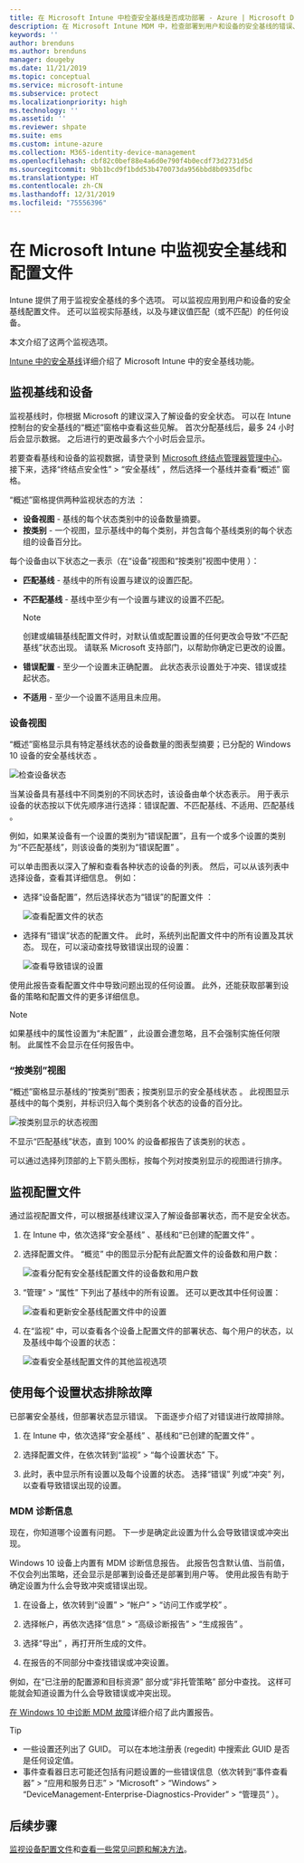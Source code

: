 ```yaml
---
title: 在 Microsoft Intune 中检查安全基线是否成功部署 - Azure | Microsoft Docs
description: 在 Microsoft Intune MDM 中，检查部署到用户和设备的安全基线的错误、冲突和成功状态。 了解如何使用 Intune 中的客户端日志和报告功能排除故障。
keywords: ''
author: brenduns
ms.author: brenduns
manager: dougeby
ms.date: 11/21/2019
ms.topic: conceptual
ms.service: microsoft-intune
ms.subservice: protect
ms.localizationpriority: high
ms.technology: ''
ms.assetid: ''
ms.reviewer: shpate
ms.suite: ems
ms.custom: intune-azure
ms.collection: M365-identity-device-management
ms.openlocfilehash: cbf82c0bef88e4a6d0e790f4b0ecdf73d2731d5d
ms.sourcegitcommit: 9bb1bcd9f1bdd53b470073da956bbd8b0935dfbc
ms.translationtype: HT
ms.contentlocale: zh-CN
ms.lasthandoff: 12/31/2019
ms.locfileid: "75556396"
---
```

# <a name="monitor-security-baseline-and-profiles-in-microsoft-intune"></a>在 Microsoft Intune 中监视安全基线和配置文件

Intune 提供了用于监视安全基线的多个选项。 可以监视应用到用户和设备的安全基线配置文件。 还可以监视实际基线，以及与建议值匹配（或不匹配）的任何设备。

本文介绍了这两个监视选项。

[Intune 中的安全基线](../security-baselines.md)详细介绍了 Microsoft Intune 中的安全基线功能。

## <a name="monitor-the-baseline-and-your-devices"></a>监视基线和设备

监视基线时，你根据 Microsoft 的建议深入了解设备的安全状态。 可以在 Intune 控制台的安全基线的“概述”窗格中查看这些见解。  首次分配基线后，最多 24 小时后会显示数据。 之后进行的更改最多六个小时后会显示。

若要查看基线和设备的监视数据，请登录到 [Microsoft 终结点管理器管理中心](https://go.microsoft.com/fwlink/?linkid=2109431)。 接下来，选择“终结点安全性”   > “安全基线”  ，然后选择一个基线并查看“概述”  窗格。

“概述”窗格提供两种监视状态的方法  ：

- **设备视图** - 基线的每个状态类别中的设备数量摘要。
- **按类别** - 一个视图，显示基线中的每个类别，并包含每个基线类别的每个状态组的设备百分比。

每个设备由以下状态之一表示（在“设备”视图和“按类别”视图中使用   ）：

- **匹配基线** - 基线中的所有设置与建议的设置匹配。
- **不匹配基线** - 基线中至少有一个设置与建议的设置不匹配。

  > [!NOTE]
  > 创建或编辑基线配置文件时，对默认值或配置设置的任何更改会导致“不匹配基线”状态出现。 请联系 Microsoft 支持部门，以帮助你确定已更改的设置。 

- **错误配置** - 至少一个设置未正确配置。 此状态表示设置处于冲突、错误或挂起状态。
- **不适用** - 至少一个设置不适用且未应用。

### <a name="device-view"></a>设备视图

“概述”窗格显示具有特定基线状态的设备数量的图表型摘要；已分配的 Windows 10 设备的安全基线状态  。

![检查设备状态](./media/security-baselines-monitor/overview.png)

当某设备具有基线中不同类别的不同状态时，该设备由单个状态表示。 用于表示设备的状态按以下优先顺序进行选择：错误配置、不匹配基线、不适用、匹配基线     。

例如，如果某设备有一个设置的类别为“错误配置”，且有一个或多个设置的类别为“不匹配基线”，则该设备的类别为“错误配置”    。

可以单击图表以深入了解和查看各种状态的设备的列表。 然后，可以从该列表中选择设备，查看其详细信息。 例如：

- 选择“设备配置”，然后选择状态为“错误”的配置文件  ：

  ![查看配置文件的状态](./media/security-baselines-monitor/device-configuration-profile-list.png)

- 选择有“错误”状态的配置文件。 此时，系统列出配置文件中的所有设置及其状态。 现在，可以滚动查找导致错误出现的设置：

  ![查看导致错误的设置](./media/security-baselines-monitor/profile-with-error-status.png)

使用此报告查看配置文件中导致问题出现的任何设置。 此外，还能获取部署到设备的策略和配置文件的更多详细信息。

> [!NOTE]
> 如果基线中的属性设置为“未配置”  ，此设置会遭忽略，且不会强制实施任何限制。 此属性不会显示在任何报告中。

### <a name="per-category-view"></a>“按类别”视图

“概述”窗格显示基线的“按类别”图表；按类别显示的安全基线状态  。  此视图显示基线中的每个类别，并标识归入每个类别各个状态的设备的百分比。

![按类别显示的状态视图](./media/security-baselines-monitor/monitor-baseline-per-category.png)

不显示“匹配基线”状态，直到 100% 的设备都报告了该类别的状态  。

可以通过选择列顶部的上下箭头图标，按每个列对按类别显示的视图进行排序。

## <a name="monitor-the-profile"></a>监视配置文件

通过监视配置文件，可以根据基线建议深入了解设备部署状态，而不是安全状态。

1. 在 Intune 中，依次选择“安全基线”  、基线和“已创建的配置文件”  。

2. 选择配置文件。 “概览”  中的图显示分配有此配置文件的设备数和用户数：

   ![查看分配有安全基线配置文件的设备数和用户数](./media/security-baselines-monitor/existing-profile-overview.png)

3. “管理”   > “属性”  下列出了基线中的所有设置。 还可以更改其中任何设置：

   ![查看和更新安全基线配置文件中的设置](./media/security-baselines-monitor/manage-settings.png)

4. 在“监视”  中，可以查看各个设备上配置文件的部署状态、每个用户的状态，以及基线中每个设置的状态：

   ![查看安全基线配置文件的其他监视选项](./media/security-baselines-monitor/monitor-status-options.png)

## <a name="troubleshoot-using-per-setting-status"></a>使用每个设置状态排除故障

已部署安全基线，但部署状态显示错误。 下面逐步介绍了对错误进行故障排除。

1. 在 Intune 中，依次选择“安全基线”  、基线和“已创建的配置文件”  。

2. 选择配置文件，在依次转到“监视”   > “每个设置状态”  下。

3. 此时，表中显示所有设置以及每个设置的状态。 选择“错误”  列或“冲突”  列，以查看导致错误出现的设置。

### <a name="mdm-diagnostic-information"></a>MDM 诊断信息

现在，你知道哪个设置有问题。 下一步是确定此设置为什么会导致错误或冲突出现。

Windows 10 设备上内置有 MDM 诊断信息报告。 此报告包含默认值、当前值，不仅会列出策略，还会显示是部署到设备还是部署到用户等。 使用此报告有助于确定设置为什么会导致冲突或错误出现。

1. 在设备上，依次转到“设置”   > “帐户”   > “访问工作或学校”  。

2. 选择帐户，再依次选择“信息”   > “高级诊断报告”   > “生成报告”  。

3. 选择“导出”  ，再打开所生成的文件。

4. 在报告的不同部分中查找错误或冲突设置。

  例如，在“已注册的配置源和目标资源”  部分或“非托管策略”  部分中查找。 这样可能就会知道设置为什么会导致错误或冲突出现。

[在 Windows 10 中诊断 MDM 故障](https://docs.microsoft.com/windows/client-management/mdm/diagnose-mdm-failures-in-windows-10)详细介绍了此内置报告。

> [!TIP]
> - 一些设置还列出了 GUID。 可以在本地注册表 (regedit) 中搜索此 GUID 是否是任何设定值。
> - 事件查看器日志可能还包括有问题设置的一些错误信息（依次转到“事件查看器”   > “应用和服务日志”   > “Microsoft”   > “Windows”   > “DeviceManagement-Enterprise-Diagnostics-Provider”   > “管理员”  ）。

## <a name="next-steps"></a>后续步骤

[监视设备配置文件](../configuration/device-profile-monitor.md)和[查看一些常见问题和解决方法](../configuration/device-profile-troubleshoot.md)。
